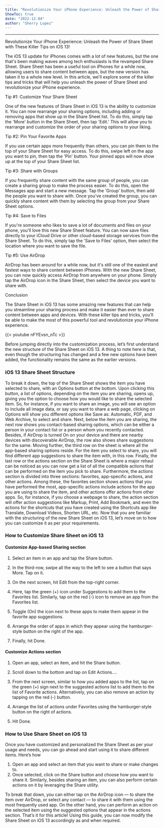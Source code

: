```yaml
---
title: "Revolutionize Your iPhone Experience: Unleash the Power of Share Sheet with These Killer Tips on iOS 13!"
ShowToc: true 
date: "2022-12-04"
author: "Sherry Lopez"
---
```

*****
Revolutionize Your iPhone Experience: Unleash the Power of Share Sheet with These Killer Tips on iOS 13!

The iOS 13 update for iPhones comes with a lot of new features, but the one that's been making waves among tech enthusiasts is the revamped Share Sheet. Share Sheet has been a useful tool on iPhones for a while now, allowing users to share content between apps, but the new version has taken it to a whole new level. In this article, we'll explore some of the killer tips and tricks that will help you unleash the power of Share Sheet and revolutionize your iPhone experience.

Tip #1: Customize Your Share Sheet

One of the new features of Share Sheet in iOS 13 is the ability to customize it. You can now rearrange your sharing options, including adding or removing apps that show up in the Share Sheet list. To do this, simply tap the 'More' button in the Share Sheet, then tap 'Edit.' This will allow you to rearrange and customize the order of your sharing options to your liking.

Tip #2: Pin Your Favorite Apps

If you use certain apps more frequently than others, you can pin them to the top of your Share Sheet for easy access. To do this, swipe left on the app you want to pin, then tap the 'Pin' button. Your pinned apps will now show up at the top of your Share Sheet list.

Tip #3: Share with Groups

If you frequently share content with the same group of people, you can create a sharing group to make the process easier. To do this, open the Messages app and start a new message. Tap the 'Group' button, then add the people you want to share with. Once you've created the group, you can quickly share content with them by selecting the group from your Share Sheet options.

Tip #4: Save to Files

If you're someone who likes to save a lot of documents and files on your phone, you'll love this new Share Sheet feature. You can now save files directly to your iCloud Drive or other cloud-based storage services from the Share Sheet. To do this, simply tap the 'Save to Files' option, then select the location where you want to save the file.

Tip #5: Use AirDrop

AirDrop has been around for a while now, but it's still one of the easiest and fastest ways to share content between iPhones. With the new Share Sheet, you can now quickly access AirDrop from anywhere on your phone. Simply tap the AirDrop icon in the Share Sheet, then select the device you want to share with.

Conclusion

The Share Sheet in iOS 13 has some amazing new features that can help you streamline your sharing process and make it easier than ever to share content between apps and devices. With these killer tips and tricks, you'll be able to make the most of this powerful tool and revolutionize your iPhone experience.

{{< youtube nFYEvsn_nTc >}} 




Before jumping directly into the customization process, let’s first understand the new structure of the Share Sheet on iOS 13. A thing to note here is that, even though the structuring has changed and a few new options have been added, the functionality remains the same as the earlier versions.

 
### iOS 13 Share Sheet Structure


To break it down, the top of the Share Sheet shows the item you have selected to share, with an Options button at the bottom. Upon clicking this button, a list of options, depending on the item you are sharing, opens up, giving you the option to choose how you would like to share the selected item. So, for instance, if you want to share an image, you will see an option to include all image data, or say you want to share a web page, clicking on Options will show you different options like Save as: Automatic, PDF, and Web Archive, to select and share.
Next, below the item you are sharing, the next row shows you contact-based sharing options, which can be either a person in your contact list or a person whom you recently contacted. Besides, if AirDrop is turned On on your device and there are nearby devices with discoverable AirDrop, the row also shows share suggestions for the same. Moving further, the third row on the sheet is where all the app-based sharing options reside. For the item you select to share, you will find different app suggestions to share the item with, in this row.
Finally, the last row or the actions section on the Share Sheet is where a major rehaul can be noticed as you can now get a list of all the compatible actions that can be performed on the item you pick to share. Furthermore, the actions section is divided into three sections: favorites, app-specific actions, and other actions. Among these, the favorites section shows actions that you have performed the most, app-specific actions include actions for the app you are using to share the item, and other actions offer actions from other apps. So, for instance, if you choose a webpage to share, the action section will offer action suggestions like Markup, Print, Add Bookmark, and even the actions for the shortcuts that you have created using the Shortcuts app like Translate, Download Videos, Shorten URL, etc.
Now that you are familiar with the structuring of the new Share Sheet on iOS 13, let’s move on to how you can customize it as per your requirements.

 
### How to Customize Share Sheet on iOS 13
 
#### Customize App-based Sharing section


1. Select an item in an app and tap the Share button.
2. In the third-row, swipe all the way to the left to see a button that says More. Tap on it.

3. On the next screen, hit Edit from the top-right corner.

4. Here, tap the green (+) icon under Suggestions to add them to the Favorites list. Similarly, tap on the red (-) icon to remove an app from the Favorites list.

5. Toggle (On) the icon next to these apps to make them appear in the favorite app suggestions.
6. Arrange the order of apps in which they appear using the hamburger-style button on the right of the app.

7. Finally, hit Done.

 
#### Customize Actions section


1. Open an app, select an item, and hit the Share button.
2. Scroll down to the bottom and tap on Edit Actions….

3. From the next screen, similar to how you added apps to the list, tap on the green (+) sign next to the suggested actions list to add them to the list of Favorite actions. Alternatively, you can also remove an action by tapping on the red (-) button.

4. Arrange the list of actions under Favorites using the hamburger-style button on the right of actions.

5. Hit Done.

 
### How to Use Share Sheet on iOS 13


Once you have customized and personalized the Share Sheet as per your usage and needs, you can go ahead and start using it to share different items. Here’s how
1. Open an app and select an item that you want to share or make changes to.
2. Once selected, click on the Share button and choose how you want to share it. Similarly, besides sharing an item, you can also perform certain actions on it by leveraging the Share utility.

To break that down, you can either tap on the AirDrop icon — to share the item over AirDrop, or select any contact — to share it with them using the most frequently used app. On the other hand, you can perform an action on the selected item using the suggested options that appear in the actions section.
That’s it for this article! Using this guide, you can now modify the Share Sheet on iOS 13 accordingly as and when required.




